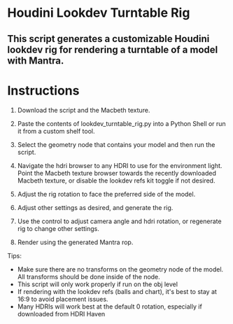# Houdini Lookdev Turntable Rig

This script generates a customizable Houdini lookdev rig for rendering a turntable of a model with Mantra. 
---

# Instructions

1. Download the script and the Macbeth texture. 

2. Paste the contents of lookdev_turntable_rig.py into a Python Shell or run it from a custom shelf tool.

3. Select the geometry node that contains your model and then run the script. 

4. Navigate the hdri browser to any HDRI to use for the environment light. Point the Macbeth texture browser towards the recently downloaded Macbeth texture, or disable the lookdev refs kit toggle if not desired. 
  
5. Adjust the rig rotation to face the preferred side of the model.

6. Adjust other settings as desired, and generate the rig.

7. Use the control to adjust camera angle and hdri rotation, or regenerate rig to change other settings.

8. Render using the generated Mantra rop.


Tips:
- Make sure there are no transforms on the geometry node of the model. All transforms should be done inside of the node.
- This script will only work properly if run on the obj level
- If rendering with the lookdev refs (balls and chart), it's best to stay at 16:9 to avoid placement issues. 
- Many HDRIs will work best at the default 0 rotation, especially if downloaded from HDRI Haven


